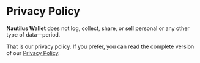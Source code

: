 # Privacy Policy

**Nautilus Wallet** does not log, collect, share, or sell personal or any other type of data—period.

That is our privacy policy. If you prefer, you can read the complete version of our [Privacy Policy](/privacy-policy.md).
